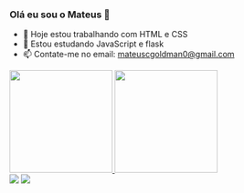 ### Olá eu sou o Mateus 👋
- 🔭 Hoje estou trabalhando com HTML e CSS
- 🌱 Estou estudando JavaScript e flask
- 📫 Contate-me no email: mateuscgoldman0@gmail.com



<div> 
<a href="https://github.com/MateusCgoldman">
  <img height="180em" src="https://github-readme-stats.vercel.app/api?username=MateusCgoldman&show_icons=true&theme=dracula&include_all_commit=true&cout_private=true"/>
  <img height="180em" src="https://github-readme-stats.vercel.app/api/top-langs/?username=MateusCgoldman&layout=Flex&langs_cout=16&theme=dracula"/>
</div>
  

  <div>
  <a href="https://www.instagram.com/_oogoldman_" target="_blank"><img src="https://img.shields.io/badge/-Instagram-%23E4405F?style=for-the-badge&logo=instagram&logoColor=white" targe-"_blank"><a/>
     <a href="https://twitter.com/Goldman_Naliati" target="_blank"><img src="https://img.shields.io/badge/-Twitter-%23E4405F?style=for-the-badge&logo=twitter&logoColor=blue" targe-"_blank"><a/>
       

   
   </div>
